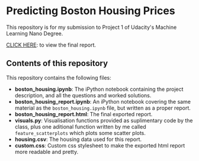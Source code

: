 # Predicting Boston Housing Prices
This repository is for my submission to Project 1 of Udacity's Machine Learning 
Nano Degree. 

[CLICK HERE](https://ronrest.github.io/udacity_mlnd_projects/p1_boston_housing/boston_housing_report.html): to view the final report. 

## Contents of this repository

This repository contains the following files: 

- **boston_housing.ipynb**: The iPython notebook containing the project description, and all the questions and worked solutions. 
- **boston_housing_report.ipynb**: An iPython notebook covering the same material as the `boston_housing.ipynb` file, but written as a proper report. 
- **boston_housing_report.html**: The final exported report. 
- **visuals.py**: Visualisation functions provided as suplimentary code by the class, plus one aditional function written by me called `feature_scatterplots` which plots some scatter plots. 
- **housing.csv**: The housing data used for this report. 
- **custom.css**: Custom css stylesheet to make the exported html report more readable and pretty. 



